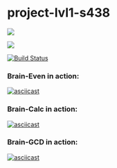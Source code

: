 # project-lvl1-s438

<a href="https://codeclimate.com/github/mishalisovskiy/project-lvl1-s438/maintainability"><img src="https://api.codeclimate.com/v1/badges/641a830b9f2b99a9a523/maintainability" /></a>

<a href="https://codeclimate.com/github/mishalisovskiy/project-lvl1-s438/test_coverage"><img src="https://api.codeclimate.com/v1/badges/641a830b9f2b99a9a523/test_coverage" /></a>

[![Build Status](https://travis-ci.org/mishalisovskiy/project-lvl1-s438.svg?branch=master)](https://travis-ci.org/mishalisovskiy/project-lvl1-s438)

<h3>Brain-Even in action:</h3>

[![asciicast](https://asciinema.org/a/UF3YxpPaWVKqINJfvNPF7TqmO.svg)](https://asciinema.org/a/UF3YxpPaWVKqINJfvNPF7TqmO)

<h3>Brain-Calc in action:</h3>

[![asciicast](https://asciinema.org/a/OdaXDL0kp3DFoQKcxKCSI1mgb.svg)](https://asciinema.org/a/OdaXDL0kp3DFoQKcxKCSI1mgb)

<h3>Brain-GCD in action:</h3>

[![asciicast](https://asciinema.org/a/flRsvINYv2pJV4pz8qCMxk57s.svg)](https://asciinema.org/a/flRsvINYv2pJV4pz8qCMxk57s)
